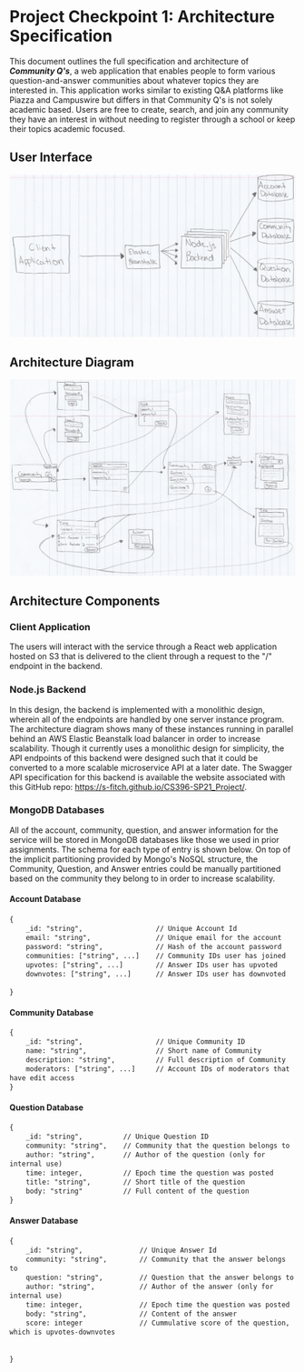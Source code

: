 # **Project Checkpoint 1: Architecture Specification**
This document outlines the full specification and architecture of ***Community Q's***, a web application that enables people to form various question-and-answer communities about whatever topics they are interested in. This application works similar to existing Q&A platforms like Piazza and Campuswire but differs in that Community Q's is not solely academic based. Users are free to create, search, and join any community they have an interest in without needing to register through a school or keep their topics academic focused.

## **User Interface**
![Community Q's user interface](https://github.com/s-fitch/CS396-SP21_Project/blob/main/images/P2_ArchitectureDiagram.jpg)
## **Architecture Diagram**
![Community Q's system architecture diagram](https://github.com/s-fitch/CS396-SP21_Project/blob/main/images/P2_UserInterface.jpg)
## **Architecture Components**
### **Client Application**
The users will interact with the service through a React web application hosted on S3 that is delivered to the client through a request to the "/" endpoint in the backend.
### **Node.js Backend**
In this design, the backend is implemented with a monolithic design, wherein all of the endpoints are handled by one server instance program. The architecture diagram shows many of these instances running in parallel behind an AWS Elastic Beanstalk load balancer in order to increase scalability. Though it currently uses a monolithic design for simplicity, the API endpoints of this backend were designed such that it could be converted to a more scalable microservice API at a later date. The Swagger API specification for this backend is available the website associated with this GitHub repo: https://s-fitch.github.io/CS396-SP21_Project/.
### **MongoDB Databases**
All of the account, community, question, and answer information for the service will be stored in MongoDB databases like those we used in prior assignments. The schema for each type of entry is shown below. On top of the implicit partitioning provided by Mongo's NoSQL structure, the Community, Question, and Answer entries could be manually partitioned based on the community they belong to in order to increase scalability.
#### **Account Database**
```JS
{
    _id: "string",                  // Unique Account Id
    email: "string",                // Unique email for the account
    password: "string",             // Hash of the account password
    communities: ["string", ...]    // Community IDs user has joined
    upvotes: ["string", ...]        // Answer IDs user has upvoted
    downvotes: ["string", ...]      // Answer IDs user has downvoted

}
```
#### **Community Database**
```JS
{
    _id: "string",                  // Unique Community ID
    name: "string",                 // Short name of Community
    description: "string",          // Full description of Community
    moderators: ["string", ...]     // Account IDs of moderators that have edit access
}
```
#### **Question Database**
```JS
{
    _id: "string",          // Unique Question ID
    community: "string",    // Community that the question belongs to
    author: "string",       // Author of the question (only for internal use)
    time: integer,          // Epoch time the question was posted
    title: "string",        // Short title of the question
    body: "string"          // Full content of the question
}
```
#### **Answer Database**
```JS
{
    _id: "string",              // Unique Answer Id
    community: "string",        // Community that the answer belongs to
    question: "string",         // Question that the answer belongs to
    author: "string",           // Author of the answer (only for internal use)
    time: integer,              // Epoch time the question was posted
    body: "string",             // Content of the answer
    score: integer              // Cummulative score of the question, which is upvotes-downvotes     
    
    
}
```